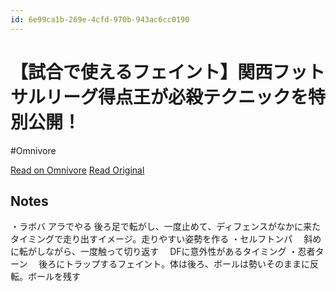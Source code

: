 ```yaml
---
id: 6e99ca1b-269e-4cfd-970b-943ac6cc0190
---
```


# 【試合で使えるフェイント】関西フットサルリーグ得点王が必殺テクニックを特別公開！
#Omnivore

[Read on Omnivore](https://omnivore.app/me/https-m-youtube-com-watch-v-by-32-s-6-et-tpw-18ef97ab0b1)
[Read Original](https://m.youtube.com/watch?v=BY32S6etTpw)

## Notes

・ラボバ
アラでやる
後ろ足で転がし、一度止めて、ディフェンスがなかに来たタイミングで走り出すイメージ。走りやすい姿勢を作る
・セルフトンパ
　斜めに転がしながら、一度触って切り返す
　DFに意外性があるタイミング
・忍者ターン
　後ろにトラップするフェイント。体は後ろ、ボールは勢いそのままに反転。ボールを残す

